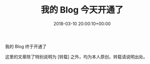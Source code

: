 ﻿---
layout: post
title: 我的 Blog 今天开通了
date: 2018-03-10 20:00:10+00:00
categories: 日志
tags: 博客
---

我的 Blog 终于开通了

这里的文章除了特别说明为 [转载] 之外，均为本人原创，转载请说明出处。


